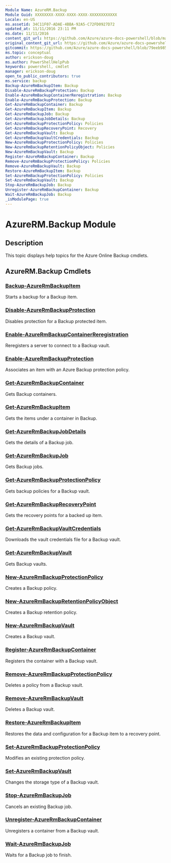 ```yaml
---
Module Name: AzureRM.Backup
Module Guid: XXXXXXXX-XXXX-XXXX-XXXX-XXXXXXXXXXXX
Locale: en-US
ms.assetid: 34C11F07-ADAE-4BBA-92A5-C72FD0927D72
updated_at: 11/11/2016 23:11 PM
ms.date: 11/11/2016
content_git_url: https://github.com/Azure/azure-docs-powershell/blob/master/azureps-cmdlets-docs/ResourceManager/AzureRM.Backup/v2.1.0/AzureRM.Backup.md
original_content_git_url: https://github.com/Azure/azure-docs-powershell/blob/master/azureps-cmdlets-docs/ResourceManager/AzureRM.Backup/v2.1.0/AzureRM.Backup.md
gitcommit: https://github.com/Azure/azure-docs-powershell/blob/79eeb985ea480979357fb4695832a0c3d29a48bf
ms.topic: conceptual
author: erickson-doug
ms.author: PowerShellHelpPub
keywords: powershell, cmdlet
manager: erickson-doug
open_to_public_contributors: true
ms.service: backup
Backup-AzureRmBackupItem: Backup
Disable-AzureRmBackupProtection: Backup
Enable-AzureRmBackupContainerReregistration: Backup
Enable-AzureRmBackupProtection: Backup
Get-AzureRmBackupContainer: Backup
Get-AzureRmBackupItem: Backup
Get-AzureRmBackupJob: Backup
Get-AzureRmBackupJobDetails: Backup
Get-AzureRmBackupProtectionPolicy: Policies
Get-AzureRmBackupRecoveryPoint: Recovery
Get-AzureRmBackupVault: Backup
Get-AzureRmBackupVaultCredentials: Backup
New-AzureRmBackupProtectionPolicy: Policies
New-AzureRmBackupRetentionPolicyObject: Policies
New-AzureRmBackupVault: Backup
Register-AzureRmBackupContainer: Backup
Remove-AzureRmBackupProtectionPolicy: Policies
Remove-AzureRmBackupVault: Backup
Restore-AzureRmBackupItem: Backup
Set-AzureRmBackupProtectionPolicy: Policies
Set-AzureRmBackupVault: Backup
Stop-AzureRmBackupJob: Backup
Unregister-AzureRmBackupContainer: Backup
Wait-AzureRmBackupJob: Backup
_isModulePage: true
---
```


# AzureRM.Backup Module
## Description
This topic displays help topics for the Azure Online Backup cmdlets. 

## AzureRM.Backup Cmdlets
### [Backup-AzureRmBackupItem](./Backup-AzureRmBackupItem.md)
Starts a backup for a Backup item.


### [Disable-AzureRmBackupProtection](./Disable-AzureRmBackupProtection.md)
Disables protection for a Backup protected item.


### [Enable-AzureRmBackupContainerReregistration](./Enable-AzureRmBackupContainerReregistration.md)
Reregisters a server to connect to a Backup vault.


### [Enable-AzureRmBackupProtection](./Enable-AzureRmBackupProtection.md)
Associates an item with an Azure Backup protection policy.


### [Get-AzureRmBackupContainer](./Get-AzureRmBackupContainer.md)
Gets Backup containers.


### [Get-AzureRmBackupItem](./Get-AzureRmBackupItem.md)
Gets the items under a container in Backup.


### [Get-AzureRmBackupJobDetails](./Get-AzureRmBackupJobDetails.md)
Gets the details of a Backup job.


### [Get-AzureRmBackupJob](./Get-AzureRmBackupJob.md)
Gets Backup jobs.


### [Get-AzureRmBackupProtectionPolicy](./Get-AzureRmBackupProtectionPolicy.md)
Gets backup policies for a Backup vault.


### [Get-AzureRmBackupRecoveryPoint](./Get-AzureRmBackupRecoveryPoint.md)
Gets the recovery points for a backed up item.


### [Get-AzureRmBackupVaultCredentials](./Get-AzureRmBackupVaultCredentials.md)
Downloads the vault credentials file for a Backup vault.


### [Get-AzureRmBackupVault](./Get-AzureRmBackupVault.md)
Gets Backup vaults.


### [New-AzureRmBackupProtectionPolicy](./New-AzureRmBackupProtectionPolicy.md)
Creates a Backup policy.


### [New-AzureRmBackupRetentionPolicyObject](./New-AzureRmBackupRetentionPolicyObject.md)
Creates a Backup retention policy.


### [New-AzureRmBackupVault](./New-AzureRmBackupVault.md)
Creates a Backup vault.


### [Register-AzureRmBackupContainer](./Register-AzureRmBackupContainer.md)
Registers the container with a Backup vault.


### [Remove-AzureRmBackupProtectionPolicy](./Remove-AzureRmBackupProtectionPolicy.md)
Deletes a policy from a Backup vault.


### [Remove-AzureRmBackupVault](./Remove-AzureRmBackupVault.md)
Deletes a Backup vault.


### [Restore-AzureRmBackupItem](./Restore-AzureRmBackupItem.md)
Restores the data and configuration for a Backup item to a recovery point.


### [Set-AzureRmBackupProtectionPolicy](./Set-AzureRmBackupProtectionPolicy.md)
Modifies an existing protection policy.


### [Set-AzureRmBackupVault](./Set-AzureRmBackupVault.md)
Changes the storage type of a Backup vault.


### [Stop-AzureRmBackupJob](./Stop-AzureRmBackupJob.md)
Cancels an existing Backup job.


### [Unregister-AzureRmBackupContainer](./Unregister-AzureRmBackupContainer.md)
Unregisters a container from a Backup vault.


### [Wait-AzureRmBackupJob](./Wait-AzureRmBackupJob.md)
Waits for a Backup job to finish.




